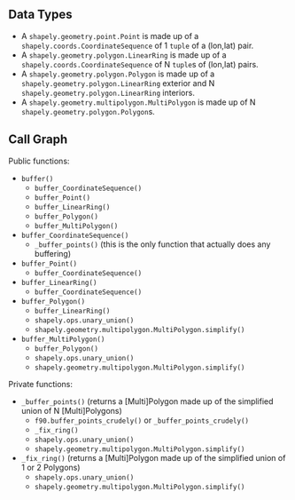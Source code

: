 ## Data Types

* A `shapely.geometry.point.Point` is made up of a `shapely.coords.CoordinateSequence` of 1 `tuple` of a (lon,lat) pair.
* A `shapely.geometry.polygon.LinearRing` is made up of a `shapely.coords.CoordinateSequence` of N `tuple`s of (lon,lat) pairs.
* A `shapely.geometry.polygon.Polygon` is made up of a `shapely.geometry.polygon.LinearRing` exterior and N `shapely.geometry.polygon.LinearRing` interiors.
* A `shapely.geometry.multipolygon.MultiPolygon` is made up of N `shapely.geometry.polygon.Polygon`s.

## Call Graph

Public functions:

* `buffer()`
    * `buffer_CoordinateSequence()`
    * `buffer_Point()`
    * `buffer_LinearRing()`
    * `buffer_Polygon()`
    * `buffer_MultiPolygon()`
* `buffer_CoordinateSequence()`
    * `_buffer_points()` (this is the only function that actually does any buffering)
* `buffer_Point()`
    * `buffer_CoordinateSequence()`
* `buffer_LinearRing()`
    * `buffer_CoordinateSequence()`
* `buffer_Polygon()`
    * `buffer_LinearRing()`
    * `shapely.ops.unary_union()`
    * `shapely.geometry.multipolygon.MultiPolygon.simplify()`
* `buffer_MultiPolygon()`
    * `buffer_Polygon()`
    * `shapely.ops.unary_union()`
    * `shapely.geometry.multipolygon.MultiPolygon.simplify()`

Private functions:

* `_buffer_points()` (returns a [Multi]Polygon made up of the simplified union of N [Multi]Polygons)
    * `f90.buffer_points_crudely()` or `_buffer_points_crudely()`
    * `_fix_ring()`
    * `shapely.ops.unary_union()`
    * `shapely.geometry.multipolygon.MultiPolygon.simplify()`
* `_fix_ring()` (returns a [Multi]Polygon made up of the simplified union of 1 or 2 Polygons)
    * `shapely.ops.unary_union()`
    * `shapely.geometry.multipolygon.MultiPolygon.simplify()`
